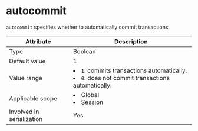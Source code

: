 # autocommit

`autocommit` specifies whether to automatically commit transactions.

| **Attribute** | **Description** |
|---------|------------------------------------------------------------------------------------------------------------|
| Type | Boolean |
| Default value | 1 |
| Value range | <li> `1`: commits transactions automatically.   <li> `0`: does not commit transactions automatically. |
| Applicable scope | <li> Global   <li> Session |
| Involved in serialization | Yes |
